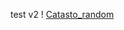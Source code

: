 test v2
! [Catasto_random](https://github.com/Lymael/Exposes_SDH_2024/blob/main/Exposes/Cognet_Rapha%C3%ABl/Catasto.jpg)
